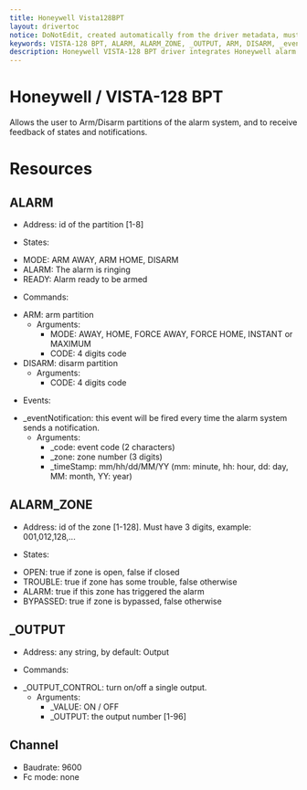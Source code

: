 ```yaml
---
title: Honeywell Vista128BPT
layout: drivertoc
notice: DoNotEdit, created automatically from the driver metadata, must be updated on the driver itself
keywords: VISTA-128 BPT, ALARM, ALARM_ZONE, _OUTPUT, ARM, DISARM, _eventNotification, _OUTPUT_CONTROL
description: Honeywell VISTA-128 BPT driver integrates Honeywell alarm systems using RS232 protocol and allows to arm or disarm the alarm and get feedback from the system.
---
```

Honeywell / VISTA-128 BPT
========================= 

Allows the user to Arm/Disarm partitions of the alarm system, and to receive feedback of states and notifications. 

Resources
=========

ALARM
-----

+ Address: id of the partition [1-8]

+ States:

 - MODE: ARM AWAY, ARM HOME, DISARM
 - ALARM: The alarm is ringing 
 - READY: Alarm ready to be armed   

+ Commands:

 - ARM: arm partition 
     - Arguments:
         - MODE: AWAY, HOME, FORCE AWAY, FORCE HOME, INSTANT or MAXIMUM
         - CODE: 4 digits code
 - DISARM: disarm partition
     - Arguments:
         - CODE: 4 digits code

+ Events:

 - \_eventNotification: this event will be fired every time the alarm system sends a notification.
     - Arguments:
         - \_code: event code (2 characters)
         - \_zone: zone number (3 digits)
         - \_timeStamp: mm/hh/dd/MM/YY (mm: minute, hh: hour, dd: day, MM: month, YY: year)

ALARM\_ZONE
----------

+ Address: id of the zone [1-128]. Must have 3 digits, example: 001,012,128,...

+ States:

 - OPEN: true if zone is open, false if closed
 - TROUBLE: true if zone has some trouble, false otherwise
 - ALARM: true if this zone has triggered the alarm
 - BYPASSED: true if zone is bypassed, false otherwise

\_OUTPUT
-------

+ Address: any string, by default: Output

+ Commands: 

 - \_OUTPUT\_CONTROL: turn on/off a single output.
     - Arguments:
         - \_VALUE: ON / OFF
         - \_OUTPUT: the output number [1-96]

Channel
-------
+ Baudrate: 9600
+ Fc mode:  none
